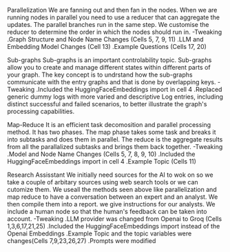 Parallelization
We are fanning out and then fan in the nodes. When we are running nodes in parallel you need to use a reducer that can aggregate the updates. The parallel branches run in the same step. We customise the reducer to determine the order in which the nodes should run in.
  -Tweaking
  .Graph Structure and Node Name Changes (Cells 5, 7, 9, 11)
  .LLM and Embedding Model Changes (Cell 13)
  .Example Questions (Cells 17, 20)

Sub-graphs
Sub-graphs is an important controlability topic. Sub-graphs allow you to create and manage different states within different parts of your graph. The key concept is to undrstand how the sub-graphs communicate with the entry graphs and that is done by overlapping keys.
  -Tweaking
  .Included the HuggingFaceEmbeddings import in cell 4
  .Replaced generic dummy logs with more varied and descriptive Log entries, including distinct successful and failed scenarios, to better      illustrate the graph's processing capabilities.

Map-Reduce
It is an efficient task decomosition and parallel processing method. It has two phases. The map phase takes some task and breaks it into subtasks and does them in parallel. The reduce is the aggregate results from all the parallalized subtasks and brings them back together.
   -Tweaking
    .Model and Node Name Changes (Cells 5, 7, 8, 9, 10)
    .Included the HuggingFaceEmbeddings import in cell 4
    .Example Topic (Cells 11)

Research Assisstant
We initially need sources for the AI to wok on so we take a couple of arbitary sources using web search tools or we can cutomize them. We useall the methods seen above like parallelization and map reduce to have a conversation between an expert and an analyst. We then compile them into a report. we give instructions for our analysts. We include a human node so that the human's feedback can be taken into account.
    -Tweaking
    .LLM provider was changed from Openai to Groq (Cells 1,3,6,17,21,25)
    .Included the HuggingFaceEmbeddings import instead of the Openai Embeddings 
    .Example Topic and the topic variables were changes(Cells 7,9,23,26,27)
    .Prompts were modified



    
